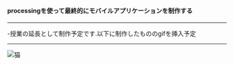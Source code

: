 ﻿#### processingを使って最終的にモバイルアプリケーションを制作する

***

-授業の延長として制作予定です.以下に制作したもののgifを挿入予定
***

![猫](http://imgcc.naver.jp/kaze/mission_anm/USER/20170512/48/4316378/0/500x300x670041bdc3d6b41cfc911d94.gif)
